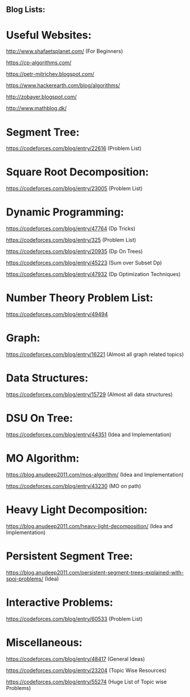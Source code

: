 

## Blog Lists:

# Useful Websites:

http://www.shafaetsplanet.com/ (For Beginners)

https://cp-algorithms.com/  

https://petr-mitrichev.blogspot.com/ 

https://www.hackerearth.com/blog/algorithms/ 

http://zobayer.blogspot.com/ 

http://www.mathblog.dk/

# Segment Tree: 
https://codeforces.com/blog/entry/22616 (Problem List)

# Square Root Decomposition: 
https://codeforces.com/blog/entry/23005 (Problem List)

# Dynamic Programming:
https://codeforces.com/blog/entry/47764 (Dp Tricks)

https://codeforces.com/blog/entry/325 (Problem List)

https://codeforces.com/blog/entry/20935 (Dp On Trees)

https://codeforces.com/blog/entry/45223 (Sum over Subset Dp)

https://codeforces.com/blog/entry/47932 (Dp Optimization Techniques)

# Number Theory Problem List:
https://codeforces.com/blog/entry/49494 

# Graph: 
https://codeforces.com/blog/entry/16221 (Almost all graph related topics)

# Data Structures:
https://codeforces.com/blog/entry/15729 (Almost all data structures)

# DSU On Tree:
https://codeforces.com/blog/entry/44351 (Idea and Implementation)

# MO Algorithm:
https://blog.anudeep2011.com/mos-algorithm/ (Idea and Implementation)

https://codeforces.com/blog/entry/43230 (MO on path)

# Heavy Light Decomposition:
https://blog.anudeep2011.com/heavy-light-decomposition/ (Idea and Implementation)


# Persistent Segment Tree:
https://blog.anudeep2011.com/persistent-segment-trees-explained-with-spoj-problems/  (Idea)

# Interactive Problems:
https://codeforces.com/blog/entry/60533 (Problem List)

# Miscellaneous:
https://codeforces.com/blog/entry/48417 (General Ideas)

https://codeforces.com/blog/entry/23204 (Topic Wise Resources)

https://codeforces.com/blog/entry/55274 (Huge List of Topic wise Problems)

